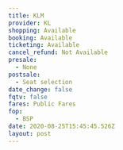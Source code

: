 ```yaml
---
title: KLM
provider: KL
shopping: Available
booking: Available
ticketing: Available
cancel_refund: Not Available
presale:
  - None
postsale:
  - Seat selection
date_change: false
fqtv: false
fares: Public Fares
fop:
  - BSP
date: 2020-08-25T15:45:45.526Z
layout: post
---
```

